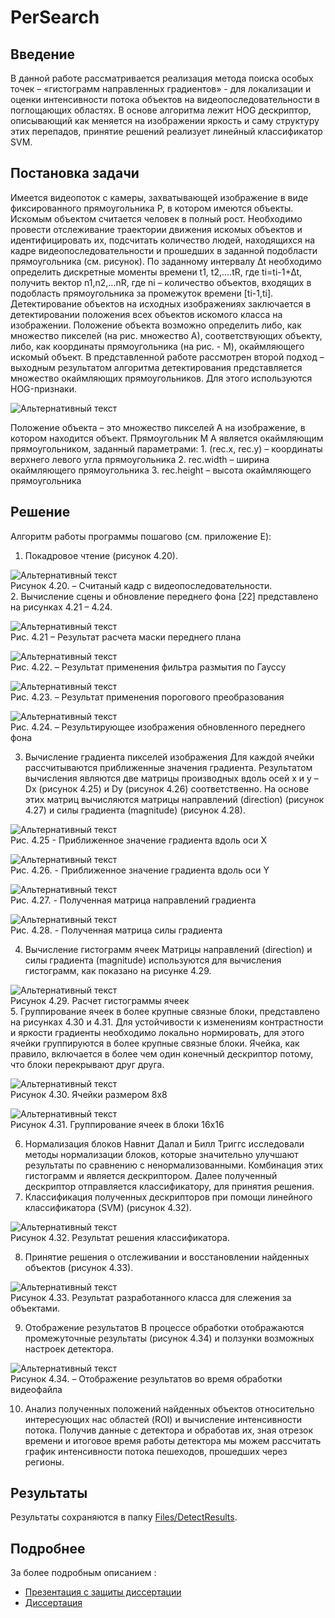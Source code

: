 # PerSearch

## Введение

В данной работе рассматривается реализация метода поиска особых точек – «гистограмм направленных градиентов» - для локализации и оценки интенсивности потока объектов на видеопоследовательности в поглощающих областях. В основе алгоритма лежит HOG дескриптор, описывающий как меняется на изображении яркость и саму структуру этих перепадов, принятие решений реализует линейный классификатор SVM.

## Постановка задачи

Имеется видеопоток с камеры, захватывающей изображение в виде фиксированного прямоугольника P, в котором имеются объекты. Искомым объектом считается человек в полный рост. Необходимо провести отслеживание траектории движения искомых объектов и идентифицировать их, подсчитать количество людей, находящихся на кадре видеопоследовательности и прошедших в заданной подобласти прямоугольника (см. рисунок). По заданному интервалу ∆t необходимо определить дискретные моменты времени t1, t2,….tR, где ti=ti-1+∆t, получить вектор n1,n2,…nR, где ni – количество объектов, входящих в подобласть прямоугольника за промежуток времени [ti-1,ti].
Детектирование объектов на исходных изображениях заключается в детектировании положения всех объектов искомого класса на изображении. Положение объекта возможно определить либо, как множество пикселей (на рис. множество А), соответствующих объекту, либо, как координаты прямоугольника (на рис. - M), окаймляющего искомый объект. В представленной работе рассмотрен второй подход – выходным результатом алгоритма детектирования представляется множество окаймляющих прямоугольников. Для этого используются HOG-признаки.

![Альтернативный текст](.pictures/модель.bmp)

Положение объекта – это множество пикселей А на изображение, в котором находится объект. Прямоугольник М  A является окаймляющим прямоугольником, заданный параметрами:
    1. (rec.x, rec.y) – координаты верхнего левого угла прямоугольника
    2. rec.width – ширина окаймляющего прямоугольника
    3. rec.height – высота окаймляющего прямоугольника

## Решение

Алгоритм работы программы пошагово (см. приложение E):  
1. Покадровое чтение (рисунок 4.20).

![Альтернативный текст](.pictures/420.jpg)  
Рисунок 4.20. – Считаный кадр с видеопоследовательности.  
2. Вычисление сцены и обновление переднего фона [22] представлено на рисунках 4.21 – 4.24.

![Альтернативный текст](.pictures/421.jpg)  
Рис. 4.21 – Результат расчета маски переднего плана  

![Альтернативный текст](.pictures/422.jpg)  
Рис. 4.22. – Результат применения фильтра размытия по Гауссу  

![Альтернативный текст](.pictures/423.jpg)  
Рис. 4.23. – Результат применения порогового преобразования  

![Альтернативный текст](.pictures/424.jpg)  
Рис. 4.24. – Результирующее изображения обновленного переднего фона  


3. Вычисление градиента пикселей изображения
Для каждой ячейки рассчитываются приближенные значения градиента. Результатом вычисления являются две матрицы производных вдоль осей x и y – Dx (рисунок 4.25) и Dy (рисунок 4.26) соответственно.
На основе этих матриц вычисляются матрицы направлений (direction) (рисунок 4.27) и силы градиента (magnitude) (рисунок 4.28).

![Альтернативный текст](.pictures/425.png)  
Рис. 4.25 - Приближенное значение градиента вдоль оси X  

![Альтернативный текст](.pictures/426.png)  
Рис. 4.26. - Приближенное значение градиента вдоль оси Y  

![Альтернативный текст](.pictures/427.png)  
Рис. 4.27. - Полученная матрица направлений градиента  

![Альтернативный текст](.pictures/428.png)  
Рис. 4.28. - Полученная матрица силы градиента  


4. Вычисление гистограмм ячеек
Матрицы направлений (direction) и силы градиента (magnitude) используются для вычисления гистограмм, как показано на рисунке 4.29.

![Альтернативный текст](.pictures/429.png)  
Рисунок 4.29. Расчет гистограммы ячеек  
5. Группирование ячеек в более крупные связные блоки, представлено на рисунках 4.30 и 4.31.
Для устойчивости к изменениям контрастности и яркости градиенты необходимо локально нормировать, для этого ячейки группируются в более крупные связные блоки. Ячейка, как правило, включается в более чем один конечный дескриптор потому, что блоки перекрывают друг друга.

![Альтернативный текст](.pictures/430.png)  
Рисунок 4.30. Ячейки размером 8х8  

![Альтернативный текст](.pictures/431.png)  
Рисунок 4.31. Группирование ячеек в блоки 16х16  

6. Нормализация блоков
Навнит Далал и Билл Триггс исследовали методы нормализации блоков, которые значительно улучшают результаты по сравнению с ненормализованными. Комбинация этих гистограмм и является дескриптором. Далее полученный дескриптор отправляется классификатору, для принятия решения.
7. Классификация полученных дескрипторов при помощи линейного классификатора (SVM) (рисунок 4.32).

![Альтернативный текст](.pictures/432.jpg)  
Рисунок 4.32. Результат решения классификатора.

8. Принятие решения о отслеживании и восстановлении найденных объектов (рисунок 4.33).

![Альтернативный текст](.pictures/433.jpg)  
Рисунок 4.33. Результат разработанного класса для слежения за объектами.

9. Отображение результатов
В процессе обработки отображаются промежуточные результаты (рисунок 4.34) и ползунки возможных настроек детектора.

![Альтернативный текст](.pictures/434.png)  
Рисунок 4.34. – Отображение результатов во время обработки видеофайла  

10. Анализ полученных положений найденных объектов относительно интересующих нас областей (ROI) и вычисление интенсивности потока.
Получив данные с детектора и обработав их, зная отрезок времени и итоговое время работы детектора мы можем рассчитать график интенсивности потока пешеходов, прошедших через регионы.

## Результаты
Результаты сохраняются в папку [Files/DetectResults](PerSearch/Files/DetectResults).
## Подробнее
За более подробным описанием :
- [Презентация с защиты диссертации](.Презентация.pptx)
- [Диссертация](.М091501_70_ВКРМ_Толмачев.docx)
